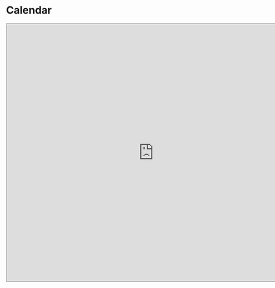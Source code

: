 ---
---

# Calendar

<iframe src="https://calendar.google.com/calendar/embed?height=600&wkst=1&ctz=America%2FLos_Angeles&showPrint=0&mode=WEEK&title=CS%20164%20-%20Spring%202025&src=Y18wNTI5ZDA4MmI2NGFiNzI1NGQ4Mjc4ODY0NDJjYzhmZDQyNmI2ODA1M2ZlY2Y4Nzk4MDg5NjhhYTM4YThiYTU1QGdyb3VwLmNhbGVuZGFyLmdvb2dsZS5jb20&color=%233F51B5" style="border:solid 1px #777" width="800" height="700" frameborder="0" scrolling="no"></iframe>
